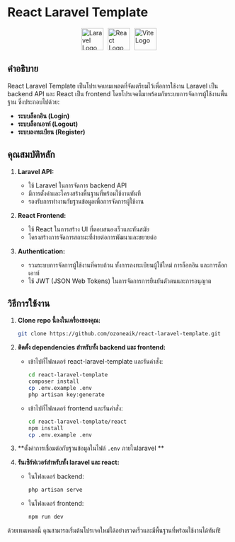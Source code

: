 # React Laravel Template
<div style="display: flex; align-items: center; justify-content: center;">
    <img src="https://laravel.com/img/logomark.min.svg" alt="Laravel Logo" style="height: 50px; margin-right: 10px;">
    <img src="https://upload.wikimedia.org/wikipedia/commons/a/a7/React-icon.svg" alt="React Logo" style="height: 50px; margin-right: 10px;">
    <img src="https://vitejs.dev/logo.svg" alt="Vite Logo" style="height: 50px;">
</div>

## คำอธิบาย

React Laravel Template เป็นโปรเจคเทมเพลตที่จัดเตรียมไว้เพื่อการใช้งาน Laravel เป็น backend API และ React เป็น frontend โดยโปรเจคนี้มาพร้อมกับระบบการจัดการผู้ใช้งานพื้นฐาน ซึ่งประกอบไปด้วย:

- **ระบบล็อกอิน (Login)**
- **ระบบล็อกเอาท์ (Logout)**
- **ระบบลงทะเบียน (Register)**

## คุณสมบัติหลัก

1. **Laravel API:**
    - ใช้ Laravel ในการจัดการ backend API
    - มีการตั้งค่าและโครงสร้างพื้นฐานที่พร้อมใช้งานทันที
    - รองรับการทำงานกับฐานข้อมูลเพื่อการจัดการผู้ใช้งาน

2. **React Frontend:**
    - ใช้ React ในการสร้าง UI ที่ตอบสนองเร็วและทันสมัย
    - โครงสร้างการจัดการสถานะที่ง่ายต่อการพัฒนาและขยายต่อ

3. **Authentication:**
    - รวมระบบการจัดการผู้ใช้งานที่ครบถ้วน ทั้งการลงทะเบียนผู้ใช้ใหม่ การล็อกอิน และการล็อกเอาท์
    - ใช้ JWT (JSON Web Tokens) ในการจัดการการยืนยันตัวตนและการอนุญาต

## วิธีการใช้งาน

1. **Clone repo นี้ลงในเครื่องของคุณ:**

    ```sh
    git clone https://github.com/ozoneaik/react-laravel-template.git
    ```

2. **ติดตั้ง dependencies สำหรับทั้ง backend และ frontend:**

    - เข้าไปที่โฟลเดอร์ react-laravel-template และรันคำสั่ง:

        ```sh
        cd react-laravel-template
        composer install
        cp .env.example .env
        php artisan key:generate
        ```

    - เข้าไปที่โฟลเดอร์ frontend และรันคำสั่ง:

        ```sh
        cd react-laravel-template/react
        npm install
        cp .env.example .env
        ```

3. **ตั้งค่าการเชื่อมต่อกับฐานข้อมูลในไฟล์ `.env` ภายในlaravel **

4. **รันเซิร์ฟเวอร์สำหรับทั้ง laravel และ react:**

    - ในโฟลเดอร์ backend:

        ```sh
        php artisan serve
        ```

    - ในโฟลเดอร์ frontend:

        ```sh
        npm run dev
        ```

ด้วยเทมเพลตนี้ คุณสามารถเริ่มต้นโปรเจคใหม่ได้อย่างรวดเร็วและมีพื้นฐานที่พร้อมใช้งานได้ทันที!
